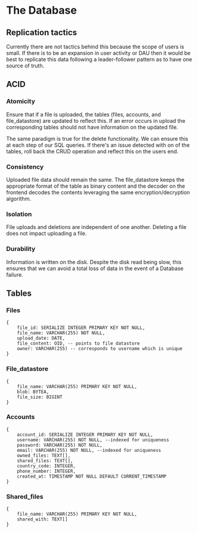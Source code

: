 
# The Database
## Replication tactics
Currently there are not tactics behind this because the scope of users is small. If there is to be an expansion in user activity or DAU then it would be best to replicate this data following a leader-follower pattern as to have one source of truth.

## ACID
### Atomicity
Ensure that if a file is uploaded, the tables (files, accounts, and file_datastore) are updated to reflect this. If an error occurs in upload the corresponding tables should not have information on the updated file.

The same paradigm is true for the delete functionality. We can ensure this at each step of our SQL queries. If there's an issue detected with on of the tables, roll back the CRUD operation and reflect this on the users end.

### Consistency
Uploaded file data should remain the same. The file_datastore keeps the appropriate format of the table as binary content and the decoder on the frontend decodes the contents leveraging the same encryption/decryption algorithm.

### Isolation
File uploads and deletions are independent of one another. Deleting a file does not impact uploading a file.

### Durability
Information is written on the disk. Despite the disk read being slow, this ensures that we can avoid a total loss of data in the event of a Database failure.

## Tables
### Files
```
{
	file_id: SERIALIZE INTEGER PRIMARY KEY NOT NULL,
	file_name: VARCHAR(255) NOT NULL,
	upload_date: DATE,
	file_content: OID, -- points to file datastore
	owner: VARCHAR(255) -- corresponds to username which is unique
}
```

### File_datastore
```
{
	file_name: VARCHAR(255) PRIMARY KEY NOT NULL,
	blob: BYTEA,
	file_size: BIGINT
}
```

### Accounts
```
{
	account_id: SERIALIZE INTEGER PRIMARY KEY NOT NULL,
	username: VARCHAR(255) NOT NULL, --indexed for uniqueness
	password: VARCHAR(255) NOT NULL,
	email: VARCHAR(255) NOT NULL, --indexed for uniqueness
	owned_files: TEXT[],
	shared_files: TEXT[],
	country_code: INTEGER,
	phone_number: INTEGER,
	created_at: TIMESTAMP NOT NULL DEFAULT CURRENT_TIMESTAMP
}
```

### Shared_files

```
{
	file_name: VARCHAR(255) PRIMARY KEY NOT NULL,
	shared_with: TEXT[]
}
```
